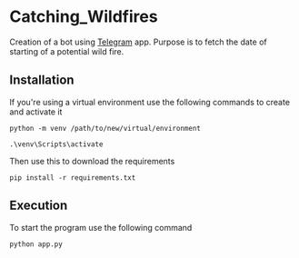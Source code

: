 # Catching_Wildfires
Creation of a bot using [Telegram](https://telegram.org) app.
Purpose is to fetch the date of starting of a potential wild fire.

## Installation
If you're using a virtual environment use the following commands to create and activate it
```
python -m venv /path/to/new/virtual/environment

.\venv\Scripts\activate
```

Then use this to download the requirements 
```
pip install -r requirements.txt
```

## Execution
To start the program use the following command
```
python app.py
```
